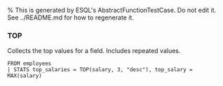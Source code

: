 % This is generated by ESQL's AbstractFunctionTestCase. Do not edit it. See ../README.md for how to regenerate it.

### TOP
Collects the top values for a field. Includes repeated values.

```esql
FROM employees
| STATS top_salaries = TOP(salary, 3, "desc"), top_salary = MAX(salary)
```
